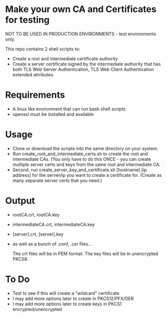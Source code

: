 # Make your own CA and Certificates for testing
NOT TO BE USED IN PRODUCTION ENVIRONMENTS - test environments only.

This repo contains 2 shell scripts to:
- Create a root and intermediate certificate authority
- Create a server certificate signed by the intermediate authority that has both TLS Web Server Authentication, TLS Web Client Authentication extended attributes.

# Requirements
- A linux like environment that can run bash shell scripts
- openssl must be installed and available

# Usage
- Clone or download the scripts into the same directory on your system.
- Run create_root_and_intermediate_certs.sh to create the root and intermediate CAs. (You only have to do this ONCE - you can create multiple server certs and keys from the same root and intermediate CA.
- Second, run create_server_key_and_certificate.sh [hostname] [ip address] for the server/ip you want to create a certificate for. (Create as many separate server certs that you need.)

# Output
- rootCA.crt, rootCA.key
- intermediateCA.crt, intermediateCA.key
- [server].crt, [server].key
- as well as a bunch of .conf, .csr files...

  The crt files will be in PEM format.
  The key files will be in unencrypted PKCS8.  
  
# To Do
- Test to see if this will create a "wildcard" certificate
- I may add more options later to create in PKCS12/PFX/DER
- I may add more options later to create keys in PKCS1 encrypted/unencrypted

